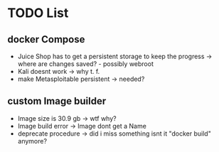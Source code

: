 # TODO List

## docker Compose
- Juice Shop has to get a persistent storage to keep the progress -> where are changes saved? - possibly webroot
- Kali doesnt work -> why t. f.
- make Metasploitable persistent -> needed?


## custom Image builder
- Image size is 30.9 gb -> wtf why?
- Image build error -> Image dont get a Name
- deprecate procedure -> did i miss something isnt it "docker build" anymore?
